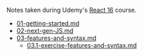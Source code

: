 Notes taken during Udemy's [React 16]('https://www.udemy.com/react-the-complete-guide-incl-redux/learn/v4/overview') course. 

- [01-getting-started.md](01-getting-started.md)
- [02-next-gen-JS.md](02-next-gen-JS.md)
- [03-features-and-syntax.md](03-features-and-syntax.md)
	- [03.1-exercise-features-and-syntax.md](03.1-exercise-features-and-syntax.md)